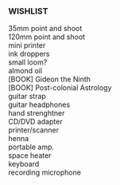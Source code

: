 ### WISHLIST

35mm point and shoot  
120mm point and shoot  
mini printer  
ink droppers  
small loom?  
almond oil  
[BOOK] Gideon the Ninth  
[BOOK] Post-colonial Astrology  
guitar strap  
guitar headphones  
hand strenghtner  
CD/DVD adapter  
printer/scanner  
henna  
portable amp.  
space heater  
keyboard  
recording microphone  


